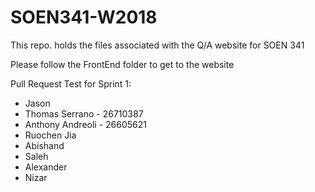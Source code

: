 # SOEN341-W2018
This repo. holds the files associated with the Q/A website for SOEN 341

Please follow the FrontEnd folder to get to the website

Pull Request Test for Sprint 1: 
- Jason 
- Thomas Serrano - 26710387
- Anthony Andreoli - 26605621
- Ruochen Jia
- Abishand
- Saleh
- Alexander
- Nizar

